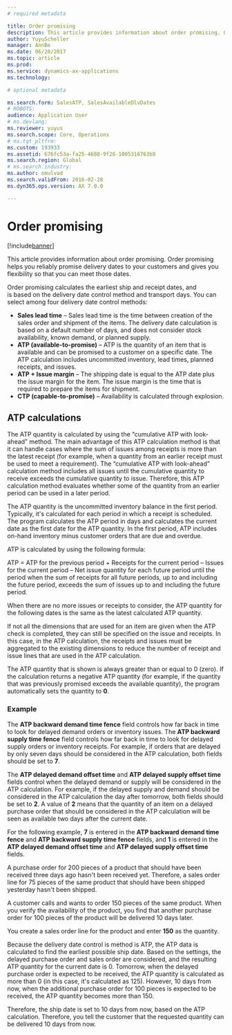 ```yaml
---
# required metadata

title: Order promising
description: This article provides information about order promising. Order promising helps you reliably promise delivery dates to your customers and gives you flexibility so that you can meet those dates.
author: YuyuScheller
manager: AnnBe
ms.date: 06/20/2017
ms.topic: article
ms.prod: 
ms.service: dynamics-ax-applications
ms.technology: 

# optional metadata

ms.search.form: SalesATP, SalesAvailableDlvDates
# ROBOTS: 
audience: Application User
# ms.devlang: 
ms.reviewer: yuyus
ms.search.scope: Core, Operations
# ms.tgt_pltfrm: 
ms.custom: 193933
ms.assetid: 676fc53a-fa25-4688-9f26-1005316763b8
ms.search.region: Global
# ms.search.industry: 
ms.author: omulvad
ms.search.validFrom: 2016-02-28
ms.dyn365.ops.version: AX 7.0.0

---
```


# Order promising

[!include[banner](../includes/banner.md)]


This article provides information about order promising. Order promising helps you reliably promise delivery dates to your customers and gives you flexibility so that you can meet those dates.

Order promising calculates the earliest ship and receipt dates, and is based on the delivery date control method and transport days. You can select among four delivery date control methods:

-   **Sales lead time** – Sales lead time is the time between creation of the sales order and shipment of the items. The delivery date calculation is based on a default number of days, and does not consider stock availability, known demand, or planned supply.
-   **ATP (available-to-promise)** – ATP is the quantity of an item that is available and can be promised to a customer on a specific date. The ATP calculation includes uncommitted inventory, lead times, planned receipts, and issues.
-   **ATP + Issue margin** – The shipping date is equal to the ATP date plus the issue margin for the item. The issue margin is the time that is required to prepare the items for shipment.
-   **CTP (capable-to-promise)** – Availability is calculated through explosion.

## ATP calculations
The ATP quantity is calculated by using the “cumulative ATP with look-ahead” method. The main advantage of this ATP calculation method is that it can handle cases where the sum of issues among receipts is more than the latest receipt (for example, when a quantity from an earlier receipt must be used to meet a requirement). The “cumulative ATP with look-ahead” calculation method includes all issues until the cumulative quantity to receive exceeds the cumulative quantity to issue. Therefore, this ATP calculation method evaluates whether some of the quantity from an earlier period can be used in a later period.  

The ATP quantity is the uncommitted inventory balance in the first period. Typically, it's calculated for each period in which a receipt is scheduled. The program calculates the ATP period in days and calculates the current date as the first date for the ATP quantity. In the first period, ATP includes on-hand inventory minus customer orders that are due and overdue.  

ATP is calculated by using the following formula:  

ATP = ATP for the previous period + Receipts for the current period – Issues for the current period – Net issue quantity for each future period until the period when the sum of receipts for all future periods, up to and including the future period, exceeds the sum of issues up to and including the future period.  

When there are no more issues or receipts to consider, the ATP quantity for the following dates is the same as the latest calculated ATP quantity.  

If not all the dimensions that are used for an item are given when the ATP check is completed, they can still be specified on the issue and receipts. In this case, in the ATP calculation, the receipts and issues must be aggregated to the existing dimensions to reduce the number of receipt and issue lines that are used in the ATP calculation.  

The ATP quantity that is shown is always greater than or equal to 0 (zero). If the calculation returns a negative ATP quantity (for example, if the quantity that was previously promised exceeds the available quantity), the program automatically sets the quantity to **0**.

### Example

The **ATP backward demand time fence** field controls how far back in time to look for delayed demand orders or inventory issues. The **ATP backward supply time fence** field controls how far back in time to look for delayed supply orders or inventory receipts. For example, if orders that are delayed by only seven days should be considered in the ATP calculation, both fields should be set to **7**.  

The **ATP delayed demand offset time** and **ATP delayed supply offset time** fields control when the delayed demand or supply will be considered in the ATP calculation. For example, if the delayed supply and demand should be considered in the ATP calculation the day after tomorrow, both fields should be set to **2**. A value of **2** means that the quantity of an item on a delayed purchase order that should be considered in the ATP calculation will be seen as available two days after the current date.  

For the following example, **7** is entered in the **ATP backward demand time fence** and **ATP backward supply time fence** fields, and **1** is entered in the **ATP delayed demand offset time** and **ATP delayed supply offset time** fields.  

A purchase order for 200 pieces of a product that should have been received three days ago hasn't been received yet. Therefore, a sales order line for 75 pieces of the same product that should have been shipped yesterday hasn't been shipped.  

A customer calls and wants to order 150 pieces of the same product. When you verify the availability of the product, you find that another purchase order for 100 pieces of the product will be delivered 10 days later.  

You create a sales order line for the product and enter **150** as the quantity.  

Because the delivery date control is method is ATP, the ATP data is calculated to find the earliest possible ship date. Based on the settings, the delayed purchase order and sales order are considered, and the resulting ATP quantity for the current date is 0. Tomorrow, when the delayed purchase order is expected to be received, the ATP quantity is calculated as more than 0 (in this case, it's calculated as 125). However, 10 days from now, when the additional purchase order for 100 pieces is expected to be received, the ATP quantity becomes more than 150.  

Therefore, the ship date is set to 10 days from now, based on the ATP calculation. Therefore, you tell the customer that the requested quantity can be delivered 10 days from now.



